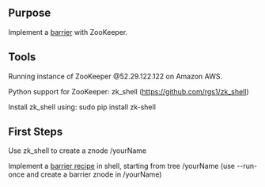 ## Purpose

Implement a [barrier](https://en.wikipedia.org/wiki/Barrier_(computer_science)) with ZooKeeper.

## Tools

Running instance of ZooKeeper @52.29.122.122 on Amazon AWS.

Python support for ZooKeeper: zk_shell (https://github.com/rgs1/zk_shell)

Install zk_shell using: sudo pip install zk-shell

## First Steps

Use zk_shell to create a znode /yourName

Implement a [barrier recipe](http://zookeeper.apache.org/doc/trunk/recipes.html#sc_leaderElection) in shell, starting from tree /yourName
(use --run-once and create a barrier znode in /yourName)

<!--while [ `zk-shell --run-once "ls /sutra" 52.29.122.122  | grep barrier` == "barrier" ]; do echo "waiting"; sleep 1; done) -->

